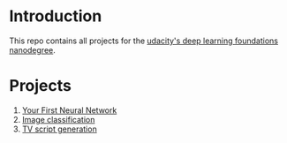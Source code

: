 # Introduction
This repo contains all projects for the [udacity's deep learning foundations nanodegree](https://www.udacity.com/course/deep-learning-nanodegree-foundation--nd101).

# Projects

1. [Your First Neural Network](https://github.com/mantelsolutions/nd101/tree/master/DLND-your-first-network)
2. [Image classification](https://github.com/mantelsolutions/nd101/tree/master/DLND-image-classification)
3. [TV script generation](https://github.com/mantelsolutions/nd101/tree/master/DLND-tv-script-generation)